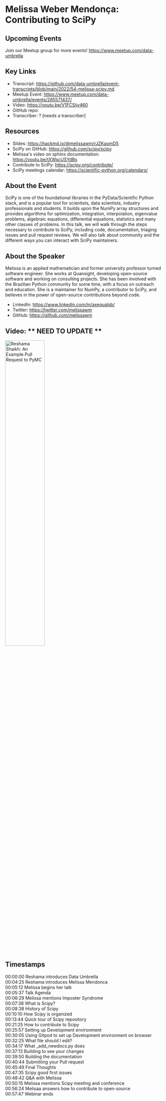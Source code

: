 # Melissa Weber Mendonça: Contributing to SciPy

## Upcoming Events
Join our Meetup group for more events!
https://www.meetup.com/data-umbrella

## Key Links
- Transcript: https://github.com/data-umbrella/event-transcripts/blob/main/2022/54-melissa-scipy.md 
- Meetup Event: https://www.meetup.com/data-umbrella/events/285571437/
- Video: https://youtu.be/V1FCSijy460
- GitHub repo:  
- Transcriber:  ? [needs a transcriber]

## Resources
- Slides:  https://hackmd.io/@melissawm/rJZKaomD5
- SciPy on GitHub: https://github.com/scipy/scipy
- Melissa's video on sphinx documentation: https://youtu.be/tXWscUSYdBs
- Contribute to SciPy:  https://scipy.org/contribute/
- SciPy meetings calendar: https://scientific-python.org/calendars/


## About the Event
SciPy is one of the foundational libraries in the PyData/Scientific Python stack, and is a popular tool for scientists, data scientists, industry professionals and students. It builds upon the NumPy array structures and provides algorithms for optimization, integration, interpolation, eigenvalue problems, algebraic equations, differential equations, statistics and many other classes of problems. In this talk, we will walk through the steps necessary to contribute to SciPy, including code, documentation, triaging issues and pull request reviews. We will also talk about community and the different ways you can interact with SciPy maintainers.

## About the Speaker
Melissa is an applied mathematician and former university professor turned software engineer. She works at Quansight, developing open-source software and working on consulting projects. She has been involved with the Brazilian Python community for some time, with a focus on outreach and education. She is a maintainer for NumPy, a contributor to SciPy, and believes in the power of open-source contributions beyond code.

- LinkedIn: https://www.linkedin.com/in/axequalsb/
- Twitter: https://twitter.com/melissawm
- GitHub: https://github.com/melissawm

## Video:  ** NEED TO UPDATE **

<a href="http://www.youtube.com/watch?feature=player_embedded&v=NbmdFJsnuuo" target="_blank"><img src="http://img.youtube.com/vi/NbmdFJsnuuo/0.jpg"
alt="Reshama Shaikh: An Example Pull Request to PyMC" width="50%" /></a>

## Timestamps

00:00:00 Reshama introduces Data Umbrella\
00:04:25 Reshama introduces Melissa Mendonca\
00:05:12 Melissa begins her talk\
00:05:37 Talk Agenda\
00:06:29 Melissa mentions Imposter Syndrome\
00:07:38 What is Scipy?\
00:08:38 History of Scipy\
00:10:10 How Scipy is organized\
00:13:44 Quick tour of Scipy repository\
00:21:25 How to contribute to Scipy\
00:25:57 Setting up Development environment\
00:30:05 Using Gitpod to set up Development environment on browser\
00:32:25 What file should I edit?\
00:34:17 What \_add\_newdocs.py does\
00:37:13 Building to see your changes\
00:39:50 Building the documentation\
00:40:44 Submitting your Pull request\
00:45:49 Final Thoughts\
00:47:35 Scipy good first issues\
00:48:42 Q&A with Melissa\
00:50:15 Melissa mentions Scipy meeting and conference\
00:56:24 Melisaa answers how to contribute to open-source\
00:57:47 Webinar ends
